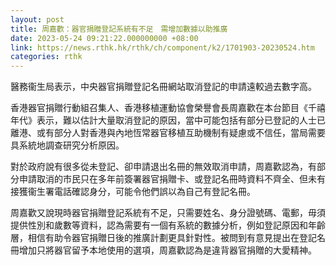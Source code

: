 ```yaml
---
layout: post
title: 周嘉歡：器官捐贈登記系統有不足　需增加數據以助推廣
date: 2023-05-24 09:21:22.000000000 +08:00
link: https://news.rthk.hk/rthk/ch/component/k2/1701903-20230524.htm
categories: rthk
---
```


醫務衞生局表示，中央器官捐贈登記名冊網站取消登記的申請遠較過去數字高。

香港器官捐贈行動組召集人、香港移植運動協會榮譽會長周嘉歡在本台節目《千禧年代》表示，難以估計大量取消登記的原因，當中可能包括有部分已登記的人士已離港、或有部分人對香港與內地恆常器官移植互助機制有疑慮或不信任，當局需要具系統地調查研究分析原因。

對於政府說有很多從未登記、卻申請退出名冊的無效取消申請，周嘉歡認為，有部分申請取消的市民只在多年前簽署器官捐贈卡、或登記名冊時資料不齊全、但未有接獲衞生署電話確認身分，可能令他們誤以為自己有登記名冊。

周嘉歡又說現時器官捐贈登記系統有不足，只需要姓名、身分證號碼、電郵，毋須提供性別和歲數等資料，認為需要有一個有系統的數據分析，例如登記原因和年齡層，相信有助令器官捐贈日後的推廣計劃更具針對性。被問到有意見提出在登記名冊增加只將器官留予本地使用的選項，周嘉歡認為是違背器官捐贈的大愛精神。
